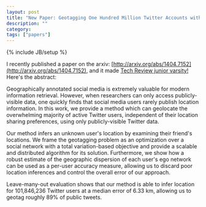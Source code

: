 ```yaml
---
layout: post
title: "New Paper: Geotagging One Hundred Million Twitter Accounts with Total Variation Minimization"
description: ""
category:
tags: ["papers"]
---
```

{% include JB/setup %}

I recently published a paper on the arxiv: [http://arxiv.org/abs/1404.7152](http://arxiv.org/abs/1404.7152), and it made [Tech Review junior varsity!](http://www.technologyreview.com/view/527246/other-interesting-arxiv-papers-week-ending-may-10-2014/) Here's the abstract:

Geographically annotated social media is extremely valuable for modern information retrieval. However, when researchers can only access publicly-visible data, one quickly finds that social media users rarely publish location information. In this work, we provide a method which can geolocate the overwhelming majority of active Twitter users, independent of their location sharing preferences, using only publicly-visible Twitter data.

Our method infers an unknown user's location by examining their friend's locations. We frame the geotagging problem as an optimization over a social network with a total variation-based objective and provide a scalable and distributed algorithm for its solution. Furthermore, we show how a robust estimate of the geographic dispersion of each user's ego network can be used as a per-user accuracy measure, allowing us to discard poor location inferences and control the overall error of our approach.

Leave-many-out evaluation shows that our method is able to infer location for 101,846,236 Twitter users at a median error of 6.33 km, allowing us to geotag roughly 89% of public tweets.
